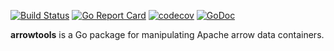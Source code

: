 [![Build Status](https://travis-ci.com/kshedden/arrowtools.svg?branch=master)](https://travis-ci.com/kshedden/arrowtools)
[![Go Report Card](https://goreportcard.com/badge/github.com/kshedden/arrowtools)](https://goreportcard.com/report/github.com/kshedden/arrowtools)
[![codecov](https://codecov.io/gh/kshedden/arrowtools/branch/master/graph/badge.svg)](https://codecov.io/gh/kshedden/arrowtools)
[![GoDoc](https://godoc.org/github.com/kshedden/arrowtools?status.png)](https://godoc.org/github.com/kshedden/arrowtools)

__arrowtools__ is a Go package for manipulating Apache arrow data containers.
